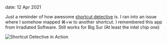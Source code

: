 date: 12 Apr 2021

Just a reminder of how awesome [shortcut detective](https://www.irradiatedsoftware.com/labs/) is. I ran into an issue where I somehow mapped ⌘+w to another shortcut. I remembered this app from Irradiated Software. Still works for Big Sur (At least the intel chip one)

![Shortcut Detective in Action](https://kjaymiller.s3-us-west-2.amazonaws.com/images/ShortcutDetective.png)
